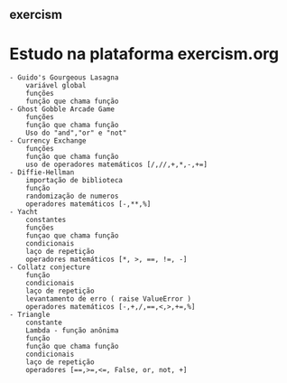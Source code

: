 ## exercism
# Estudo na plataforma exercism.org
    - Guido's Gourgeous Lasagna
        variável global
        funções
        função que chama função
    - Ghost Gobble Arcade Game
        funções
        função que chama função
        Uso do "and","or" e "not"
    - Currency Exchange
        funções
        função que chama função
        uso de operadores matemáticos [/,//,+,*,-,+=]
    - Diffie-Hellman
        importação de biblioteca
        função
        randomização de numeros
        operadores matemáticos [-,**,%]
    - Yacht
        constantes
        funções
        funçao que chama função
        condicionais
        laço de repetição
        operadores matemáticos [*, >, ==, !=, -]
    - Collatz conjecture
        função
        condicionais
        laço de repetição
        levantamento de erro ( raise ValueError )
        operadores matemáticos [-,+,/,==,<,>,+=,%]
    - Triangle
        constante
        Lambda - função anônima
        função
        função que chama função
        condicionais
        laço de repetição
        operadores [==,>=,<=, False, or, not, +]